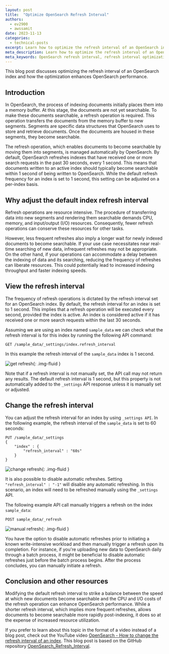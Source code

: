 ```yaml
---
layout: post
title:  "Optimize OpenSearch Refresh Interval"
authors:
  - ev2900
  - awssamit
date: 2023-11-13
categories:
  - technical-posts
excerpt: Learn how to optimize the refresh interval of an OpenSearch index and strike a balance between the speed at which indexed information is available for search with CPU and I/O costs
meta_description: Learn how to optimize the refresh interval of an OpenSearch index and strike a balance between the speed at which indexed information is available for search with CPU and I/O costs
meta_keywords: OpenSearch refresh interval, refresh interval optimization, optimize OpenSearch index performance
---
```

This blog post discusses optimizing the refresh interval of an OpenSearch index and how the optimization enhances OpenSearch performance.


## Introduction
In OpenSearch, the process of indexing documents initially places them into a memory buffer. At this stage, the documents are not yet searchable. To make these documents searchable, a refresh operation is required. This operation transfers the documents from the memory buffer to new segments. Segments are specific data structures that OpenSearch uses to store and retrieve documents. Once the documents are housed in these segments, they become searchable.


The refresh operation, which enables documents to become searchable by moving them into segments, is managed automatically by OpenSearch. By default, OpenSearch refreshes indexes that have received one or more search requests in the past 30 seconds, every 1 second. This means that documents written to an active index should typically become searchable within 1 second of being written to OpenSearch. While the default refresh frequency for an index is set to 1 second, this setting can be adjusted on a per-index basis.

## Why adjust the default index refresh interval
Refresh operations are resource intensive. The procedure of transferring data into new segments and rendering them searchable demands CPU, memory, and input/output (I/O) resources. Consequently, fewer refresh operations can conserve these resources for other tasks.


However, less frequent refreshes also imply a longer wait for newly indexed documents to become searchable. If your use case necessitates near real-time searching of new data, infrequent refreshes may not be appropriate. On the other hand, if your operations can accommodate a delay between the indexing of data and its searching, reducing the frequency of refreshes can liberate resources. This could potentially lead to increased indexing throughput and faster indexing speeds.

## View the refresh interval
The frequency of refresh operations is dictated by the refresh interval set for an OpenSearch index. By default, the refresh interval for an index is set to 1 second. This implies that a refresh operation will be executed every second, provided the index is active. An index is considered active if it has received one or more search requests within the last 30 seconds.

Assuming we are using an index named ```sample_data``` we can check what the refresh interval is for this index by running the following API command:


```GET /sample_data/_settings/index.refresh_interval``` 

In this example the refresh interval of the ```sample_data``` index is 1 second.


<img src="/assets/media/blog-images/2023-10-28-optimize-refresh-interval/get_refresh_0.png" alt="get refresh"/>{: .img-fluid }

Note that if a refresh interval is not manually set, the API call may not return any results. The default refresh interval is 1 second, but this property is not automatically added to the ```_settings``` API response unless it is manually set or adjusted.


## Change the refresh interval
You can adjust the refresh interval for an index by using ```_settings API```. In the following example, the refresh interval of the ```sample_data``` is set to 60 seconds:


```
PUT /sample_data/_settings
{
    "index" : {
        "refresh_interval" : "60s"
    }
}
```

<img src="/assets/media/blog-images/2023-10-28-optimize-refresh-interval/change_refresh_1.png" alt="change refresh"/>{: .img-fluid }

It is also possible to disable automatic refreshes. Setting ```"refresh_interval" : "-1"``` will disable any automatic refreshing. In this scenario, an index will need to be refreshed manually using the ```_settings``` API. 


The following example API call manually triggers a refresh on the index ```sample_data```:


```POST sample_data/_refresh```

<img src="/assets/media/blog-images/2023-10-28-optimize-refresh-interval/manual_refresh_2.png" alt="manual refresh"/>{: .img-fluid }

You have the option to disable automatic refreshes prior to initiating a known write-intensive workload and then manually trigger a refresh upon its completion. For instance, if you're uploading new data to OpenSearch daily through a batch process, it might be beneficial to disable automatic refreshes just before the batch process begins. After the process concludes, you can manually initiate a refresh.


## Conclusion and other resources
Modifying the default refresh interval to strike a balance between the speed at which new documents become searchable and the CPU and I/O costs of the refresh operation can enhance OpenSearch performance. While a shorter refresh interval, which implies more frequent refreshes, allows documents to become searchable more rapidly post-indexing, it does so at the expense of increased resource utilization.

If you prefer to learn about this topic in the format of a video instead of a blog post, check out the YouTube video [OpenSearch - How to change the refresh interval of an index](https://www.youtube.com/watch?v=8uyemEfgcY8). This blog post is based on the GitHub repository [OpenSearch_Refresh_Interval](https://github.com/ev2900/OpenSearch_Refresh_Interval).

